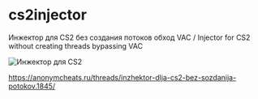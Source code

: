 # cs2injector
Инжектор для CS2 без создания потоков обход VAC / Injector for CS2 without creating threads bypassing VAC

![Инжектор для CS2]([http://url/to/img.png](https://i.imgur.com/8jGho1e.png))

https://anonymcheats.ru/threads/inzhektor-dlja-cs2-bez-sozdanija-potokov.1845/
